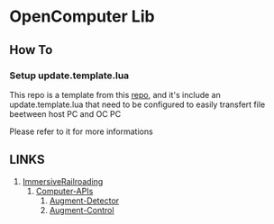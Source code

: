 # OpenComputer Lib

## How To

### Setup update.template.lua

This repo is a template from this [repo](https://github.com/Pixailz/OpenComputer),
and it's include an update.template.lua that need to be configured to easily
transfert file beetween host PC and OC PC

Please refer to it for more informations

## LINKS

1. [ImmersiveRailroading](https://github.com/TeamOpenIndustry/ImmersiveRailroading/wiki/Augment-Detector)
	1. [Computer-APIs](https://github.com/TeamOpenIndustry/ImmersiveRailroading/wiki/Computer-APIs)
		1. [Augment-Detector](https://github.com/TeamOpenIndustry/ImmersiveRailroading/wiki/Augment-Detector)
		1. [Augment-Control](https://github.com/TeamOpenIndustry/ImmersiveRailroading/wiki/Augment-Control)
